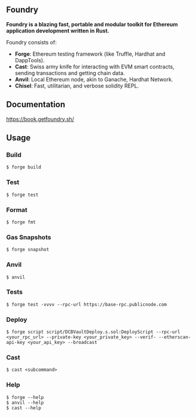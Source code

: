 ## Foundry

**Foundry is a blazing fast, portable and modular toolkit for Ethereum application development written in Rust.**

Foundry consists of:

-   **Forge**: Ethereum testing framework (like Truffle, Hardhat and DappTools).
-   **Cast**: Swiss army knife for interacting with EVM smart contracts, sending transactions and getting chain data.
-   **Anvil**: Local Ethereum node, akin to Ganache, Hardhat Network.
-   **Chisel**: Fast, utilitarian, and verbose solidity REPL.

## Documentation

https://book.getfoundry.sh/

## Usage

### Build

```shell
$ forge build
```

### Test

```shell
$ forge test
```

### Format

```shell
$ forge fmt
```

### Gas Snapshots

```shell
$ forge snapshot
```

### Anvil

```shell
$ anvil
```

### Tests
```shell
$ forge test -vvvv --rpc-url https://base-rpc.publicnode.com 
```

### Deploy

```shell
$ forge script script/DCBVaultDeploy.s.sol:DeployScript --rpc-url <your_rpc_url> --private-key <your_private_key> --verif- --etherscan-api-key <your_api_key> --broadcast
```

### Cast

```shell
$ cast <subcommand>
```

### Help

```shell
$ forge --help
$ anvil --help
$ cast --help
```
